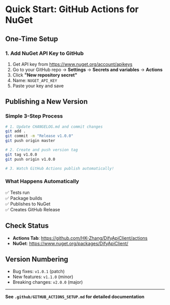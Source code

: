 # Quick Start: GitHub Actions for NuGet

## One-Time Setup

### 1. Add NuGet API Key to GitHub

1. Get API key from https://www.nuget.org/account/apikeys
2. Go to your GitHub repo → **Settings** → **Secrets and variables** → **Actions**
3. Click **"New repository secret"**
4. Name: `NUGET_API_KEY`
5. Paste your key and save

## Publishing a New Version

### Simple 3-Step Process

```bash
# 1. Update CHANGELOG.md and commit changes
git add .
git commit -m "Release v1.0.0"
git push origin master

# 2. Create and push version tag
git tag v1.0.0
git push origin v1.0.0

# 3. Watch GitHub Actions publish automatically!
```

### What Happens Automatically

✅ Tests run  
✅ Package builds  
✅ Publishes to NuGet  
✅ Creates GitHub Release  

## Check Status

- **Actions Tab**: https://github.com/HK-Zhang/DifyApiClient/actions
- **NuGet**: https://www.nuget.org/packages/DifyApiClient/

## Version Numbering

- Bug fixes: `v1.0.1` (patch)
- New features: `v1.1.0` (minor)
- Breaking changes: `v2.0.0` (major)

---

**See `.github/GITHUB_ACTIONS_SETUP.md` for detailed documentation**
